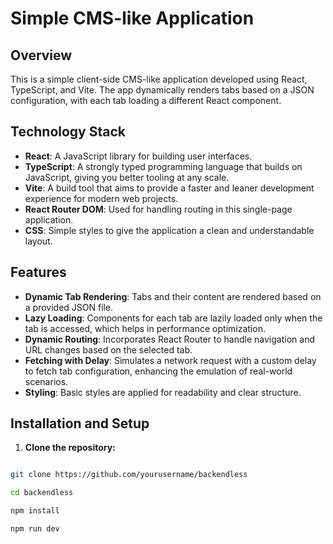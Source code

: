 # Simple CMS-like Application

## Overview

This is a simple client-side CMS-like application developed using React, TypeScript, and Vite. The app dynamically renders tabs based on a JSON configuration, with each tab loading a different React component.

## Technology Stack

- **React**: A JavaScript library for building user interfaces.
- **TypeScript**: A strongly typed programming language that builds on JavaScript, giving you better tooling at any scale.
- **Vite**: A build tool that aims to provide a faster and leaner development experience for modern web projects.
- **React Router DOM**: Used for handling routing in this single-page application.
- **CSS**: Simple styles to give the application a clean and understandable layout.

## Features

- **Dynamic Tab Rendering**: Tabs and their content are rendered based on a provided JSON file.
- **Lazy Loading**: Components for each tab are lazily loaded only when the tab is accessed, which helps in performance optimization.
- **Dynamic Routing**: Incorporates React Router to handle navigation and URL changes based on the selected tab.
- **Fetching with Delay**: Simulates a network request with a custom delay to fetch tab configuration, enhancing the emulation of real-world scenarios.
- **Styling**: Basic styles are applied for readability and clear structure.

## Installation and Setup

1. **Clone the repository:**

```bash

git clone https://github.com/yourusername/backendless

cd backendless

npm install

npm run dev

```
